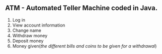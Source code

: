 ## ATM - Automated Teller Machine coded in Java. 

1. Log in
2. View account information
3. Change name
4. Withdraw money
5. Deposit money
6. Money given(*the different bills and coins to be given for a withdrawal*)

